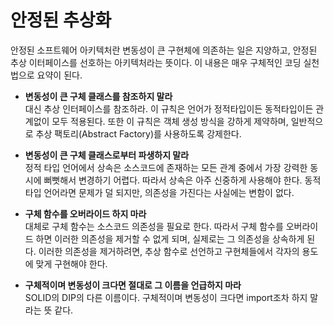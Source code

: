 # 안정된 추상화
안정된 소프트웨어 아키텍처란 변동성이 큰 구현체에 의존하는 일은 지양하고, 안정된 추상 이터페이스를 선호하는 아키텍처라는 뜻이다. 이 내용은 매우 구체적인 코딩 실천법으로 요약이 된다.

- **변동성이 큰 구체 클래스를 참조하지 말라**  
  대신 추상 인터페이스를 참조하라. 이 규칙은 언어가 정적타입이든 동적타입이든 관계없이 모두 적용된다. 또한 이 규칙은 객체 생성 방식을 강하게 제약하며, 일반적으로 추상 팩토리(Abstract Factory)를 사용하도록 강제한다.

- **변동성이 큰 구체 클래스로부터 파생하지 말라**  
  정적 타입 언어에서 상속은 소스코드에 존재하는 모든 관계 중에서 가장 강력한 동시에 뻐뻣해서 변경하기 어렵다. 따라서 상속은 아주 신중하게 사용해야 한다. 동적 타입 언어라면 문제가 덜 되지만, 의존성을 가진다는 사실에는 변함이 없다. 

- **구체 함수를 오버라이드 하지 마라**  
  대체로 구체 함수는 소스코드 의존성을 필요로 한다. 따라서 구체 함수를 오버라이드 하면 이러한 의존성을 제거할 수 없게 되며, 실제로는 그 의존성을 상속하게 된다. 이러한 의존성을 제거하려면, 추상 함수로 선언하고 구현체들에서 각자의 용도에 맞게 구현해야 한다.

- **구체적이며 변동성이 크다면 절대로 그 이름을 언급하지 마라**  
  SOLID의 DIP의 다른 이름이다. 구체적이며 변동성이 크다면 import조차 하지 말라는 뜻 같다.
  